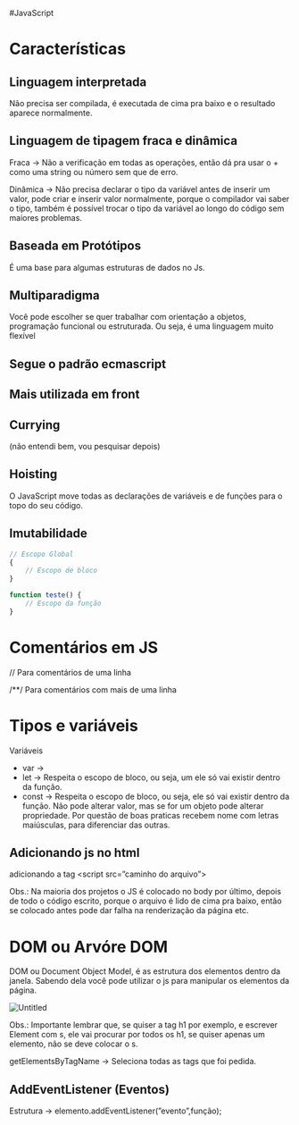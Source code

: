 #JavaScript

# Características

## Linguagem interpretada

Não precisa ser compilada, é executada de cima pra baixo e o resultado aparece normalmente.

## Linguagem de tipagem fraca e dinâmica

Fraca → Não a verificação em todas as operações, então dá pra usar o + como uma string ou número sem que de erro.

Dinâmica → Não precisa declarar o tipo da variável antes de inserir um valor, pode criar e inserir valor normalmente, porque o compilador vai saber o tipo, também é possível trocar o tipo da variável ao longo do código sem maiores problemas.

## Baseada em Protótipos

É uma base para algumas estruturas de dados no Js.

## Multiparadigma

Você pode escolher se quer trabalhar com  orientação a objetos, programação funcional ou estruturada. Ou seja, é uma linguagem muito flexível

## Segue o padrão ecmascript

## Mais utilizada em front

## Currying

(não entendi bem, vou pesquisar depois)

## Hoisting

O JavaScript move todas as declarações de variáveis e de funções para o topo do seu código.

## Imutabilidade

```jsx
// Escopo Global
{
	// Escopo de bloco
}

function teste() {
	// Escopo da função
}

```

# Comentários em JS

// Para comentários de uma linha

/**/ Para comentários com mais de uma linha

# Tipos e variáveis

Variáveis

- var →
- let → Respeita o escopo de bloco, ou seja, um ele só vai existir dentro da função.
- const → Respeita o escopo de bloco, ou seja, ele só vai existir dentro da função. Não pode alterar valor, mas se for um objeto pode alterar propriedade. Por questão de boas praticas recebem nome com letras maiúsculas, para diferenciar das outras.

## Adicionando js no html

adicionando a tag <script src=”caminho do arquivo”></script>

Obs.: Na maioria dos projetos o JS é colocado no body por último, depois de todo o código escrito, porque o arquivo é lido de cima pra baixo, então se colocado antes pode dar falha na renderização da página etc. 

# DOM ou Arvóre DOM

DOM ou Document Object Model, é as estrutura dos elementos dentro da janela. Sabendo dela você pode utilizar o js para manipular os elementos da página.

![Untitled](https://s3-us-west-2.amazonaws.com/secure.notion-static.com/f56fa1fb-6f78-44c2-b96c-24b86bdeb95a/Untitled.png)

Obs.: Importante lembrar que, se quiser a tag h1 por exemplo, e escrever Element com s, ele vai procurar por todos os h1, se quiser apenas um elemento, não se deve colocar o s.

getElementsByTagName → Seleciona todas as tags que foi pedida.

## AddEventListener (Eventos)

Estrutura → elemento.addEventListener(”evento”,função);
